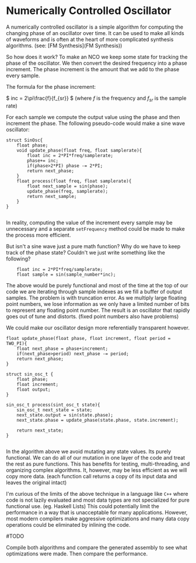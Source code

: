 # Numerically Controlled Oscillator
A numerically controlled oscillator is a simple algorithm for computing the changing phase of an oscillator over time. It can be used to make all kinds of waveforms and is often at the heart of more complicated synthesis algorithms. (see: [FM Synthesis](FM Synthesis))

So how does it work? To make an NCO we keep some state for tracking the phase of the oscillator. We then convert the desired frequency into a phase increment. The phase increment is the amount that we add to the phase every sample. 

The formula for the phase increment:

$ inc = 2\pi\frac{f}{f_{sr}} $
(where $f$ is the frequency and $f_{sr}$  is the sample rate)

For each sample we compute the output value using the phase and then increment the phase. The following pseudo-code would make a sine wave oscillator:

```
struct SinOsc{
	float phase;
	void update_phase(float freq, float samplerate){
		float inc = 2*PI*freq/samplerate;
		phase+= inc;
		if(phase>2*PI) phase -= 2*PI;
		return next_phase;
	}
	float process(float freq, float samplerate){
		float next_sample = sin(phase);
		update_phase(freq, samplerate);
		return next_sample;
	}
}


```

In reality, computing the value of the increment every sample may be unnecessary and a separate `setFrequency` method could be made to make the process more efficient.

But isn't a sine wave just a pure math function? Why do we have to keep track of the phase state? Couldn't we just write something like the following?
```
	float inc = 2*PI*freq/samplerate;
	float sample = sin(sample_number*inc);
```
The above would be purely functional and most of the time at the top of our code we are iterating through sample indexes as we fill a buffer of output samples. The problem is with truncation error. As we multiply large floating point numbers, we lose information as we only have a limited number of bits to represent any floating point number. The result is an oscillator that rapidly goes out of tune and distorts. (fixed point numbers also have problems)

We could make our oscillator design more referentially transparent however.

```
float update_phase(float phase, float increment, float period = TWO_PI){
	float next_phase = phase+increment;
	if(next_phase>period) next_phase -= period;
	return next_phase;
}

struct sin_osc_t {
	float phase;
	float increment;
	float output;
}

sin_osc_t process(sint_osc_t state){
	sin_osc_t next_state = state;
	next_state.output = sin(state.phase);
	next_state.phase = update_phase(state.phase, state.increment);
	
	return next_state;
}


```

In the algorithm above we avoid mutating any state values. Its purely functional. We can do all of our mutation in one layer of the code and treat the rest as pure functions. This has benefits for testing, multi-threading, and organizing complex algorithms. It, however, may be less efficient as we will copy more data. (each function call returns a copy of its input data and leaves the original intact)

I'm curious of the limits of the above technique in a language like `C++` where code is not lazily evaluated and most data types are not specialized for pure functional use. (eg. Haskell Lists) This could potentially limit the performance in a way that is unacceptable for many applications. However, most modern compilers make aggressive optimizations and many data copy operations could be eliminated by inlining the code. 

#TODO

Compile both algorithms and compare the generated assembly to see what optimizations were made. Then compare the performance.

